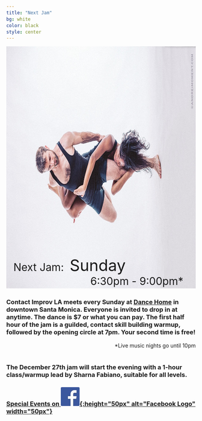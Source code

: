```yaml
---
title: "Next Jam"
bg: white
color: black
style: center
---
```


<div style="display: inline-block; position: relative;">
<img src="/img/nickkloii_horizontal.jpg" width="963" height="642" alt="Contact Improv Dancers" />
<div style="position: absolute; background-color: rgba(255, 255, 255, 0.0); padding: 5px; bottom: 0px; left: 0.5em; font-size: 200%;">
<span style="margin-botom: 0px; font-size: 100%">Next Jam:&nbsp;</span>
<span style="padding-top: 0px; font-size: 150%">Sunday</span>
<span id="next_month" style="font-size: 100%"></span>
<span id="next_day" style="font-size: 150%"></span>
<div style="float: right; padding-right: 1em; font-size: 100%">&nbsp;6:30pm - 9:00pm*</div>
</div>
</div>

<br />

### Contact Improv LA meets every Sunday at [Dance Home](#venue) in downtown Santa Monica.  Everyone is invited to drop in at anytime.  The dance is $7 or what you can pay.  The first half hour of the jam is a guilded, contact skill building warmup, followed by the opening circle at 7pm.  Your second time is free!  ###

<div style="float: right;">
*Live music nights go until 10pm
</div>

<br />
<br />

### The December 27th jam will start the evening with a 1-hour class/warmup lead by Sharna Fabiano, suitable for all levels.  ###

### [Special Events on ![Facebook](/img/FB-f-Logo__blue_50.jpg){:height="50px" alt="Facebook Logo" width="50px"}](https://www.facebook.com/groups/ContactImprovLA/events/) ###
